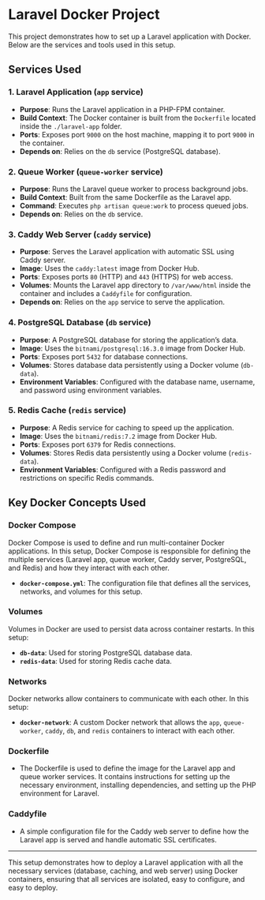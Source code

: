# Laravel Docker Project

This project demonstrates how to set up a Laravel application with Docker. Below are the services and tools used in this setup.

## Services Used

### 1. **Laravel Application (`app` service)**
   - **Purpose**: Runs the Laravel application in a PHP-FPM container.
   - **Build Context**: The Docker container is built from the `Dockerfile` located inside the `./laravel-app` folder.
   - **Ports**: Exposes port `9000` on the host machine, mapping it to port `9000` in the container.
   - **Depends on**: Relies on the `db` service (PostgreSQL database).

### 2. **Queue Worker (`queue-worker` service)**
   - **Purpose**: Runs the Laravel queue worker to process background jobs.
   - **Build Context**: Built from the same Dockerfile as the Laravel app.
   - **Command**: Executes `php artisan queue:work` to process queued jobs.
   - **Depends on**: Relies on the `db` service.

### 3. **Caddy Web Server (`caddy` service)**
   - **Purpose**: Serves the Laravel application with automatic SSL using Caddy server.
   - **Image**: Uses the `caddy:latest` image from Docker Hub.
   - **Ports**: Exposes ports `80` (HTTP) and `443` (HTTPS) for web access.
   - **Volumes**: Mounts the Laravel app directory to `/var/www/html` inside the container and includes a `Caddyfile` for configuration.
   - **Depends on**: Relies on the `app` service to serve the application.

### 4. **PostgreSQL Database (`db` service)**
   - **Purpose**: A PostgreSQL database for storing the application’s data.
   - **Image**: Uses the `bitnami/postgresql:16.3.0` image from Docker Hub.
   - **Ports**: Exposes port `5432` for database connections.
   - **Volumes**: Stores database data persistently using a Docker volume (`db-data`).
   - **Environment Variables**: Configured with the database name, username, and password using environment variables.

### 5. **Redis Cache (`redis` service)**
   - **Purpose**: A Redis service for caching to speed up the application.
   - **Image**: Uses the `bitnami/redis:7.2` image from Docker Hub.
   - **Ports**: Exposes port `6379` for Redis connections.
   - **Volumes**: Stores Redis data persistently using a Docker volume (`redis-data`).
   - **Environment Variables**: Configured with a Redis password and restrictions on specific Redis commands.

## Key Docker Concepts Used

### **Docker Compose**
Docker Compose is used to define and run multi-container Docker applications. In this setup, Docker Compose is responsible for defining the multiple services (Laravel app, queue worker, Caddy server, PostgreSQL, and Redis) and how they interact with each other.

- **`docker-compose.yml`**: The configuration file that defines all the services, networks, and volumes for this setup.

### **Volumes**
Volumes in Docker are used to persist data across container restarts. In this setup:
- **`db-data`**: Used for storing PostgreSQL database data.
- **`redis-data`**: Used for storing Redis cache data.

### **Networks**
Docker networks allow containers to communicate with each other. In this setup:
- **`docker-network`**: A custom Docker network that allows the `app`, `queue-worker`, `caddy`, `db`, and `redis` containers to interact with each other.

### **Dockerfile**
- The Dockerfile is used to define the image for the Laravel app and queue worker services. It contains instructions for setting up the necessary environment, installing dependencies, and setting up the PHP environment for Laravel.

### **Caddyfile**
- A simple configuration file for the Caddy web server to define how the Laravel app is served and handle automatic SSL certificates.

---

This setup demonstrates how to deploy a Laravel application with all the necessary services (database, caching, and web server) using Docker containers, ensuring that all services are isolated, easy to configure, and easy to deploy.
